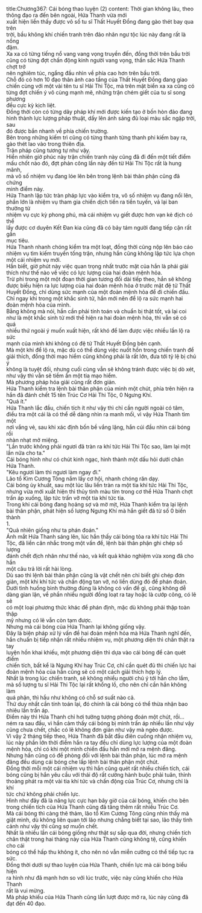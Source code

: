 title:Chương367: Cái bóng thao luyện (2)
content:
Thời gian không lâu, theo thông đạo ra đến bên ngoài, Hứa Thanh vừa mới<br>xuất hiện liền thấy được vô số tu sĩ Thất Huyết Đồng đang gào thét bay qua trên<br>trời, bầu không khí chiến tranh trên đảo nhân ngư tộc lúc này đang rất là nồng<br>đậm.<br>Xa xa có từng tiếng nổ vang vang vọng truyền đến, đồng thời trên bầu trời<br>cũng có từng đợt chấn động kinh người vang vọng, thần sắc Hứa Thanh chợt trở<br>nên nghiêm túc, ngẩng đầu nhìn về phía cao hơn trên bầu trời.<br>Chỗ đó có hơn 10 đạo thân ảnh cao tầng của Thất Huyết Đồng đang giao<br>chiến cùng với một vài tên tu sĩ Hải Thi Tộc, mà trên mặt biển xa xa cũng có<br>từng đợt chiến ý vô cùng mạnh mẽ, những trận chém giết của tu sĩ song phương<br>đều cực kỳ kịch liệt.<br>Đồng thời còn có từng dãy pháp khí mới được kiến tạo ở bốn hòn đảo đang<br>hình thành lực lượng pháp thuật, dấy lên ánh sáng đủ loại màu sắc ngập trời, sau<br>đó được bắn nhanh về phía chiến trường.<br>Bên trong những kiếm trì cũng có từng thanh từng thanh phi kiếm bay ra,<br>gào thét lao vào trong thiên địa.<br>Trận pháp cũng tương tự như vậy.<br>Hiển nhiên giờ phúc này trận chiến tranh này cũng đã đi đến một tiết điểm<br>mấu chốt nào đó, đợt phản công lần này đến từ Hải Thi Tộc rất là hung mãnh,<br>mà vô số nhiệm vụ đang lóe lên bên trong lệnh bài thân phận cũng đã chứng<br>minh điểm này.<br>Hứa Thanh lập tức tràn pháp lực vào kiểm tra, vô số nhiệm vụ đang nổi lên,<br>phần lớn là nhiệm vụ tham gia chiến dịch tiến ra tiền tuyến, vả lại ban thưởng từ<br>nhiệm vụ cực kỳ phong phú, mà cái nhiệm vụ giết được hơn vạn kẻ địch có thể<br>lấy được cơ duyên Kết Đan kia cũng đã có bảy tám người đang tiếp cận rất gần<br>mục tiêu.<br>Hứa Thanh nhanh chóng kiểm tra một loạt, đồng thời cũng nộp lên báo cáo<br>nhiệm vụ tìm kiếm truyền tống trận, nhưng hắn cũng không lập tức lựa chọn<br>một cái nhiệm vụ mới.<br>Hắn biết, giờ phút này việc quan trọng nhất trước mặt của hắn là phải giải<br>thích như thế nào về việc có lực lượng của hai đoàn mệnh hỏa.<br>Trừ phi trong một một đoạn thời gian tương đối dài tiếp theo, hắn sẽ không<br>được biểu hiện ra lực lượng của hai đoàn mệnh hỏa ở trước mặt đệ tử Thất<br>Huyết Đồng, chỉ dùng sức mạnh của một đoàn mệnh hỏa để đi chiến đấu.<br>Chỉ ngay khi trong một khắc sinh tử, hắn mới nên để lộ ra sức mạnh hai<br>đoàn mệnh hỏa của mình.<br>Bằng không mà nói, hắn cần phải tính toán và chuẩn bị thật tốt, vả lại coi<br>như là một khắc sinh tử mới thể hiện ra hai đoàn mệnh hỏa, thì vẫn sẽ có quá<br>nhiều thứ ngoài ý muốn xuất hiện, rất khó để làm được việc nhiều lần lộ ra sức<br>mạnh của mình khi không có đệ tử Thất Huyết Đồng bên cạnh.<br>Mà một khi để lộ ra, mặc dù có thể dùng việc nuốt hồn trong chiến tranh để<br>giải thích, đồng thời mạo hiểm cũng không phải là rất lớn, đưa tới tỷ lệ bị chú ý<br>không là tuyệt đối, nhưng cuối cùng vẫn sẽ không tránh được việc bị dò xét,<br>như vậy thì vẫn sẽ tiềm ẩn một tia mạo hiểm.<br>Mà phương pháp hóa giải cũng rất đơn giản.<br>Hứa Thanh kiểm tra lệnh bài thân phận của mình một chút, phía trên hiện ra<br>hắn đã đánh chết 15 tên Trúc Cơ Hải Thi Tộc, 0 Ngưng Khí.<br>"Quá ít."<br>Hứa Thanh lắc đầu, chiến tích ít như vậy thì chỉ cần người ngoài có tâm,<br>điều tra một cái là có thể dễ dàng nhìn ra manh mối, vì vậy Hứa Thanh tìm một<br>nơi vắng vẻ, sau khi xác định bốn bề vắng lặng, hắn cúi đầu nhìn cái bóng rồi<br>nhàn nhạt mở miệng.<br>"Lần trước không phải ngươi đã tràn ra khí tức Hải Thi Tộc sao, làm lại một<br>lần nữa cho ta."<br>Cái bóng hình như có chút kinh ngạc, hình thành một dấu hỏi dưới chân<br>Hứa Thanh.<br>"Kêu ngươi làm thì ngươi làm ngay đi."<br>Lão tổ Kim Cương Tông nắm lấy cơ hội, nhanh chóng răn dạy.<br>Cái bóng ủy khuất, sau một lúc lâu liền tràn ra một tia khí tức Hải Thi Tộc,<br>nhưng vừa mới xuất hiện thì thủy tinh màu tím trong cơ thể Hứa Thanh chợt<br>trấn áp xuống, lập tức trấn vỡ một tia khí tức tia.<br>Trong khi cái bóng đang hoảng sợ và mờ mịt, Hứa Thanh kiểm tra lại lệnh<br>bài thân phận, phát hiện số lượng Ngưng Khí mà hắn giết đã từ số 0 biến thành<br>1.<br>"Quả nhiên giống như ta phán đoán."<br>Ánh mắt Hứa Thanh sáng lên, lúc hắn thấy cái bóng tỏa ra khí tức Hải Thi<br>Tộc, đã liền cân nhắc trong một vấn đề, lệnh bài thân phận ghi chép số lượng<br>đánh chết địch nhân như thế nào, và kết quả khảo nghiệm vừa xong đã cho hắn<br>một câu trả lời rất hài lòng.<br>Dù sao thì lệnh bài thân phận cũng là vật chết nên chỉ biết ghi chép đơn<br>giản, một khi khí tức và chấn động tan vỡ, nó liền dùng đó để phán đoán.<br>Dưới tình huống bình thường đúng là không có vấn đề gì, cũng không dễ<br>dàng gian lận, về phần nhiều người đồng loạt ra tay hoặc là cướp công, có lẽ sẽ<br>có một loại phương thức khác để phán định, mặc dù không phải thập toàn thập<br>mỹ nhưng có lẽ vẫn còn tạm được.<br>Nhưng mà cái bóng của Hứa Thanh lại không giống vậy.<br>Đây là biện pháp xử lý vấn đề hai đoàn mệnh hỏa mà Hứa Thanh nghĩ đến,<br>hắn chuẩn bị tiếp nhận rất nhiều nhiệm vụ, một phương diện thì chân thật ra tay<br>luyện hồn khai khiếu, một phương diện thì dựa vào cái bóng để càn quét điểm<br>chiến tích, bất kể là Ngưng Khí hay Trúc Cơ, chỉ cần quét đủ thì chiến lực hai<br>đoàn mệnh hỏa của hắn cũng sẽ có một cách giải thích hợp lý.<br>Nhất là trong lúc chiến tranh, sẽ không nhiều người chú ý tới hắn cho lắm,<br>mà số lượng tu sĩ Hải Thi Tộc lại rất khổng lồ, cho nên chỉ cần hắn không làm<br>quá phận, thì hầu như không có chỗ sơ suất nào cả.<br>Thứ duy nhất cần tính toán lại, đó chính là cái bóng có thể thừa nhận bao<br>nhiêu lần trấn áp.<br>Điểm này thì Hứa Thanh chỉ hơi tưởng tượng phỏng đoán một chút, rồi…<br>ném ra sau đầu, vì hắn cảm thấy cái bóng bị mình trấn áp nhiều lần như vậy<br>cũng chưa chết, chắc có lẽ không đơn giản như vậy mà ngẻo được.<br>Vì vậy 2 tháng tiếp theo, Hứa Thanh đã bắt đầu điên cuồng nhận nhiệm vụ,<br>lúc này phần lớn thời điểm hắn ra tay đều chỉ dùng lực lượng của một đoàn<br>mệnh hỏa, chỉ có khi một mình chiến đấu hắn mới mở ra mệnh đăng.<br>Nhưng hắn cũng có đề phòng đối với lệnh bài thân phận, lúc mở ra mệnh<br>đăng đều dùng cái bóng che lấp lệnh bài thân phận một chút.<br>Đồng thời mỗi một cái nhiệm vụ thì hắn cũng quét rất nhiều chiến tích, cái<br>bóng cũng bị hắn yêu cầu với thái độ rất cường hành buộc phải tuân, thỉnh<br>thoảng phát ra một vài tia khí tức và chấn động của Trúc Cơ, nhưng chỉ là khí<br>tức chứ không phải chiến lực.<br>Hình như đây đã là năng lực cực hạn bây giờ của cái bóng, khiến cho bên<br>trong chiến tích của Hứa Thanh cũng đã tăng thêm rất nhiều Trúc Cơ.<br>Mà cái bóng thì càng thê thảm, lão tổ Kim Cương Tông cũng nhìn thấy mà<br>giật mình, dù không liên quan tới lão nhưng chẳng biết tại sao, lão thấy tình<br>cảnh như vậy thì cũng sợ muốn chết.<br>Nhất là nhiều lần cái bóng giống như thật sự sắp qua đời, nhưng chiến tích<br>chân thật trong hai tháng này của Hứa Thanh cũng không tệ, cũng khiến cho cái<br>bóng có thể hấp thu không ít, cho nên nó vẫn miễn cưỡng có thể tiếp tục ra sức.<br>Đồng thời dưới sự thao luyện của Hứa Thanh, chiến lực mà cái bóng biểu hiện<br>ra hình như đã mạnh hơn so với lúc trước, việc này cũng khiến cho Hứa Thanh<br>rất là vui mừng.<br>Mà pháp khiếu của Hứa Thanh cũng lần lượt được mở ra, lúc này cũng đã<br>đạt đến 40 đạo.